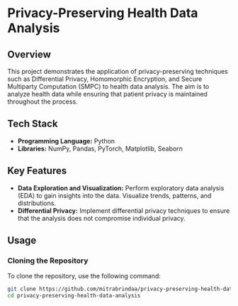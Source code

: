 # Privacy-Preserving Health Data Analysis

## Overview

This project demonstrates the application of privacy-preserving techniques such as Differential Privacy, Homomorphic Encryption, and Secure Multiparty Computation (SMPC) to health data analysis. The aim is to analyze health data while ensuring that patient privacy is maintained throughout the process.

## Tech Stack

- **Programming Language:** Python
- **Libraries:** NumPy, Pandas, PyTorch, Matplotlib, Seaborn


## Key Features

- **Data Exploration and Visualization:** Perform exploratory data analysis (EDA) to gain insights into the data. Visualize trends, patterns, and distributions.
- **Differential Privacy:** Implement differential privacy techniques to ensure that the analysis does not compromise individual privacy.

## Usage

### Cloning the Repository

To clone the repository, use the following command:

```bash
git clone https://github.com/mitrabrindaa/privacy-preserving-health-data-analysis.git
cd privacy-preserving-health-data-analysis


